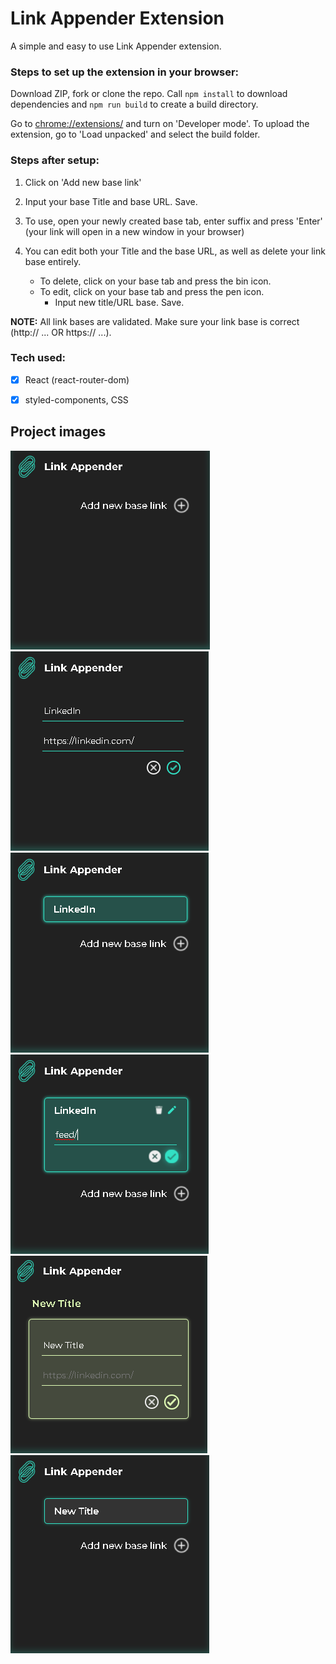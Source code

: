 # Link Appender Extension

A simple and easy to use Link Appender extension. 


### Steps to set up the extension in your browser: 

Download ZIP, fork or clone the repo. Call `npm install` to download dependencies and `npm run build` to create a build directory. 

Go to [chrome://extensions/](chrome://extensions/) and turn on 'Developer mode'. To upload the extension, go to 'Load unpacked' and select the build folder.  

### Steps after setup:

1. Click on 'Add new base link'

2. Input your base Title and base URL. Save.

3. To use, open your newly created base tab, enter suffix and press 'Enter' (your link will open in a new window in your browser)

4. You can edit both your Title and the base URL, as well as delete your link base entirely. 
    - To delete, click on your base tab and press the bin icon. 
    - To edit, click on your base tab and press the pen icon.
        - Input new title/URL base. Save. 

__NOTE:__ All link bases are validated. Make sure your link base is correct (http:// ... OR https:// ...).


### Tech used: 

- [x] React (react-router-dom)
- [x] styled-components, CSS


## Project images 

![image1](./src/media/project-images/Untitled1.png)
![image2](./src/media/project-images/Untitled2.png)
![image3](./src/media/project-images/Untitled3.png)
![image4](./src/media/project-images/Untitled4.png)
![image5](./src/media/project-images/Untitled5.png)
![image6](./src/media/project-images/Untitled6.png)
